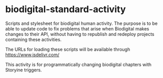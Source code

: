 # biodigital-standard-activity
Scripts and stylesheet for biodigital human activity. The purpose is to be able to update code to fix problems that arise when Biodigital makes changes to their API, without having to republish and redeploy projects containing these activities.

The URLs for loading these scripts will be available through https://www.jsdelivr.com/

This activity is for programmatically changing biodigital chapters with Storyine triggers.
